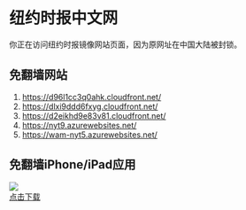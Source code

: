 <h1>纽约时报中文网</h1>
<p>你正在访问纽约时报镜像网站页面，因为原网址在中国大陆被封锁。</p>
<h2>免翻墙网站</h2>
<ol>
<li><a href="https://d96l1cc3q0ahk.cloudfront.net/" target="1">https://d96l1cc3q0ahk.cloudfront.net/</a></li>
<li><a href="https://dlxi9ddd6fxyg.cloudfront.net/" target="2">https://dlxi9ddd6fxyg.cloudfront.net/</a></li>
<li><a href="https://d2eikhd9e83v81.cloudfront.net/" target="3">https://d2eikhd9e83v81.cloudfront.net/</a></li>
<li><a href="https://nyt9.azurewebsites.net/" target="4">https://nyt9.azurewebsites.net/</a></li>
<li><a href="https://wam-nyt5.azurewebsites.net/" target="5">https://wam-nyt5.azurewebsites.net/</a></li>
</ol>
<h2>免翻墙iPhone/iPad应用</h2>
<p>
	<a href="https://itunes.apple.com/cn/app/niu-yue-shi-bao-zhong-wen-wang/id807498298?mt=8">
		<img src="icon175x175.jpeg" />
		<br/>点击下载
	</a>
</p>